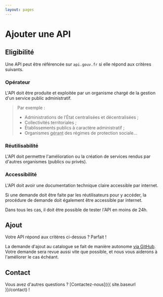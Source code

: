 ```yaml
---
layout: pages
---
```


# Ajouter une API

## Eligibilité

Une API peut être référencée sur `api.gouv.fr` si elle répond aux critères suivants.

### Opérateur

L'API doit être produite et exploitée par un organisme chargé de la gestion d'un service public administratif.

> Par exemple :
> - Administrations de l’État centralisées et décentralisées ;
> - Collectivités territoriales ;
> - Établissements publics à caractère administratif ;
> - Organismes <abbr title="Relevant du code de la sécurité sociale et du code rural ou mentionnés aux articles L. 223-16 et L.351-21 du code du travail">gérant</abbr> des régimes de protection sociale…

### Réutilisabilité

L'API doit permettre l'amélioration ou la création de services rendus par d'autres organismes (publics ou privés).

### Accessibilité

L'API doit avoir une documentation technique claire accessible par internet.

Si une demande doit être faite par les réutilisateurs pour y accéder, la procédure de demande doit également être accessible par internet.

Dans tous les cas, il doit être possible de tester l'API en moins de 24h.


## Ajout

Votre API répond aux critères ci-dessus ? Parfait !

La demande d'ajout au catalogue se fait de manière autonome [via GitHub](https://github.com/sgmap/api.gouv.fr/blob/gh-pages/CONTRIBUTING.md). Votre demande sera revue aussi vite que possible, et nous vous aiderons à l'améliorer le cas échéant.

## Contact

Vous avez d'autres questions ? [Contactez-nous]({{ site.baseurl }}/contact) !
